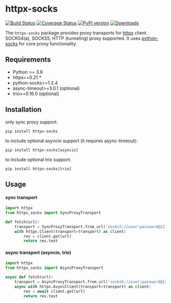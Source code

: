 # httpx-socks

[![Build Status](https://api.travis-ci.com/romis2012/httpx-socks.svg?branch=master)](https://travis-ci.com/github/romis2012/httpx-socks)
[![Coverage Status](https://coveralls.io/repos/github/romis2012/httpx-socks/badge.svg?branch=master&_=x)](https://coveralls.io/github/romis2012/httpx-socks?branch=master)
[![PyPI version](https://badge.fury.io/py/httpx-socks.svg)](https://badge.fury.io/py/httpx-socks)
[![Downloads](https://pepy.tech/badge/httpx-socks/month)](https://pepy.tech/project/httpx-socks)

The `httpx-socks` package provides proxy transports for [httpx](https://github.com/encode/httpx) client. 
SOCKS4(a), SOCKS5, HTTP (tunneling) proxy supported.
It uses [python-socks](https://github.com/romis2012/python-socks) for core proxy functionality.


## Requirements
- Python >= 3.6
- httpx==0.21.*
- python-socks>=1.2.4
- async-timeout>=3.0.1 (optional)
- trio>=0.16.0 (optional)


## Installation

only sync proxy support:
```
pip install httpx-socks
```

to include optional asyncio support (it requires async-timeout):
```
pip install httpx-socks[asyncio]
```

to include optional trio support:
```
pip install httpx-socks[trio]
```


## Usage

#### sync transport
```python
import httpx
from httpx_socks import SyncProxyTransport

def fetch(url):
    transport = SyncProxyTransport.from_url('socks5://user:password@127.0.0.1:1080')
    with httpx.Client(transport=transport) as client:
        res = client.get(url)
        return res.text
```

#### async transport (asyncio, trio)
```python
import httpx
from httpx_socks import AsyncProxyTransport

async def fetch(url):
    transport = AsyncProxyTransport.from_url('socks5://user:password@127.0.0.1:1080')
    async with httpx.AsyncClient(transport=transport) as client:
        res = await client.get(url)
        return res.text
```
